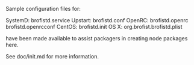Sample configuration files for:

SystemD: brofistd.service
Upstart: brofistd.conf
OpenRC:  brofistd.openrc
         brofistd.openrcconf
CentOS:  brofistd.init
OS X:    org.brofist.brofistd.plist

have been made available to assist packagers in creating node packages here.

See doc/init.md for more information.
